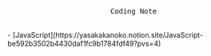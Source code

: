 <p align=center>
    <samp>Coding Note</samp>
</p>
<br>
- [JavaScript](https://yasakakanoko.notion.site/JavaScript-be592b3502b4430daf1fc9b1784fdf49?pvs=4)

